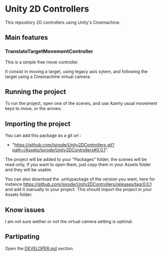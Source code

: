 # Unity 2D Controllers

This repository 2D controllers using Unity's Cinemachine.

## Main features

### TranslateTargetMovementController

This is a simple free move controller.

It consist in moving a target, using legacy axis sytem, and following the target using a Cinemachine virtual camera.

## Running the project

To run the project, open one of the scenes, and use Azerty usual movement keys to move, or the arrows.

## Importing the project

You can add this package as a git url :

- "https://github.com/isirode/Unity2DControllers.git?path=/Assets/Isirode/Unity2DControllers#0.0.1".

The project will be added to your "Packages" folder, the scenes will be read-only, if you want to open them, just copy them in your Assets folder and they will be usable.

You can also download the .unitypackage of the version you want, here for instance https://github.com/isirode/Unity2DControllers/releases/tag/0.0.1 and add it manually to your project. This should import the project in your Assets folder.

## Know issues

I am not sure wether or not the virtual camera setting is optimal.

## Partipating

Open the [DEVELOPER.md](./DEVELOPER.md) section.

